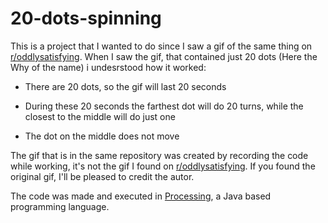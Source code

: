 # 20-dots-spinning
This is a project that I wanted to do since I saw a gif of the same thing on [r/oddlysatisfying](https://www.reddit.com/r/oddlysatisfying/). When I saw the gif, that contained just 20 dots (Here the Why of the name) i undesrstood how it worked:

* There are 20 dots, so the gif will last 20 seconds

* During these 20 seconds the farthest dot will do 20 turns, while the closest to the middle will do just one

* The dot on the middle does not move

The gif that is in the same repository was created by recording the code while working, it's not the gif I found on [r/oddlysatisfying](https://www.reddit.com/r/oddlysatisfying/). If you found the original gif, I'll be pleased to credit the autor.

The code was made and executed in [Processing](https://processing.org/), a Java based programming language.
